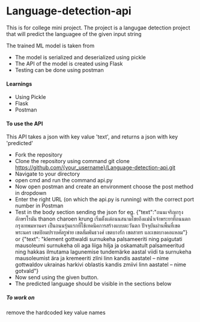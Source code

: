 # Language-detection-api
This is for college mini project.
The project is a langugae detection project that will predict the languagee of the given input string

The trained ML model is taken from <link><br>
- The model is serialized and deserialized using pickle
- The API of the model is created using Flask
- Testing can be done using postman

#### Learnings
- Using Pickle
- Flask
- Postman

#### To use the API
This API takes a json with key value 'text', and returns a json with key 'predicted'

- Fork the repository
- Clone the repository using command git clone https://github.com/{your_username}/Language-detection-api.git
- Navigate to your directory
- open cmd and run the command api.py
- Now open postman and create an environment choose the post method in dropdown
- Enter the right URL (on which the api.py is running) with the correct port number in Postman
- Test in the body section sending the json for eg. {"text":"ถนนเจริญกรุง อักษรโรมัน thanon charoen krung เริ่มตั้งแต่ถนนสนามไชยถึงแม่น้ำเจ้าพระยาที่ถนนตก กรุงเทพมหานคร เป็นถนนรุ่นแรกที่ใช้เทคนิคการสร้างแบบตะวันตก ปัจจุบันผ่านพื้นที่เขตพระนคร เขตป้อมปราบศัตรูพ่าย เขตสัมพันธวงศ์ เขตบางรัก เขตสาทร และเขตบางคอแหลม"} <br>
or {"text": "klement gottwaldi surnukeha palsameeriti ning paigutati mausoleumi surnukeha oli aga liiga hilja ja oskamatult palsameeritud ning hakkas ilmutama lagunemise tundemärke  aastal viidi ta surnukeha mausoleumist ära ja kremeeriti zlíni linn kandis aastatel – nime gottwaldov ukrainas harkivi oblastis kandis zmiivi linn aastatel – nime gotvald"}
- Now send using the given button.
- The predicted language should be visible in the sections below



##### To work on

remove the hardcoded key value names

